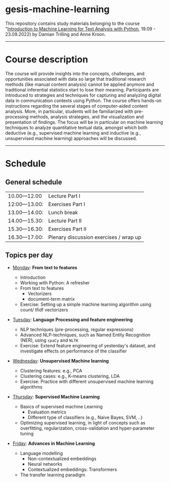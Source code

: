 # gesis-machine-learning

This repository contains study materials belonging to the course "[Introduction to Machine Learning for Text Analysis with Python](https://training.gesis.org/?site=pDetails&pID=0x1ED0D6BBCDA34A5B931409B7FCF74383), 19.09 - 23.09.2022) by Damian Trilling and Anne Kroon.

------

# Course description

The course will provide insights into the concepts, challenges, and opportunities associated with data so large that traditional research methods (like manual content analysis) cannot be applied anymore and traditional inferential statistics start to lose their meaning. Participants are introduced to strategies and techniques for capturing and analyzing digital data in communication contexts using Python. The course offers hands-on instructions regarding the several stages of computer-aided content analysis. More, in particular, students will be familiarized with pre-processing methods, analysis strategies, and the visualization and presentation of findings. The focus will be in particular on machine learning techniques to analyze quantitative textual data, amongst which both deductive (e.g., supervised machine learning and inductive (e.g., unsupervised machine learning) approaches will be discussed.

------


# Schedule

## General schedule

|   |    |
| -- | -- |
| 10.00—12.00 |     Lecture Part I   |
| 12:00—13.00:|   Exercises Part I   |
| 13.00—14.00:|    Lunch break       |
| 14.00—15.30:|    Lecture Part II   |
| 15.30—16.30:|     Exercises Part II |
| 16.30—17.00:|  Plenary discussion exercises / wrap up |


## Topics per day

* [Monday](day1/): **From text to features**
    - Introduction
    - Working with Python: A refresher
    - From text to features
      - Vectorizers
      - document-term matrix
  - Exercise: Setting up a simple machine learning algorithm using count/ tfidf vectorizers

* [Tuesday](day2/):  **Language Processing and feature engineering**
    - NLP techniques (pre-processing, regular expressions)
    - Advanced NLP-techniques, such as Named Entity Recognition (NER), using `spaCy` and `NLTK`
    - Exercise: Extend feature engineering of yesterday's dataset, and investigate effects on performance of the classifier

* [Wednesday](day3/): **Unsupervised Machine learning**

    - Clustering features: e.g., PCA
    - Clustering cases: e.g., K-means clustering, LDA
    - Exercise: Practice with different unsupervised machine learning algorithms

* [Thursday](day4/): **Supervised Machine Learning**

    - Basics of supervised machine Learning
      - Evaluation metrics
      - Different type of classifiers (e.g., Naive Bayes, SVM, ..)
    - Optimizing supervised learning, in light of concepts such as overfitting, regularization, cross-validation and hyper-parameter tuning

* [Friday](day5/): **Advances in Machine Learning**
    - Language modelling
      - Non-contextualized embeddings
      - Neural networks
      - Contextualized embeddings: Transformers
    - The transfer learning paradigm
